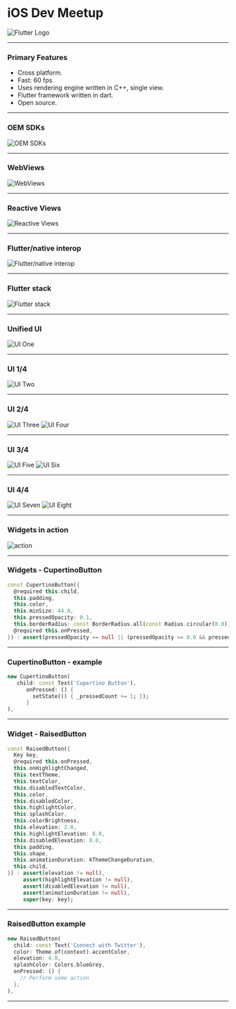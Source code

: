 # iOS Dev Meetup

![Flutter Logo](https://cdn.arstechnica.net/wp-content/uploads/2018/06/7-2-1.jpg)

---

### Primary Features

- Cross platform.
- Fast: 60 fps.
- Uses rendering engine written in C++, single view.
- Flutter framework written in dart.
- Open source.

---

### OEM SDKs

![OEM SDKs](https://cdn-images-1.medium.com/max/800/1*DXsvg0ir2nvYOTiUpp9KJw.png)

---

### WebViews

![WebViews](https://cdn-images-1.medium.com/max/800/1*DXsvg0ir2nvYOTiUpp9KJw.png)

---

### Reactive Views

![Reactive Views](https://cdn-images-1.medium.com/max/800/1*8ugYUcmOYnoDx7d99qkEjQ.png)

---

### Flutter/native interop

![Flutter/native interop](https://cdn-images-1.medium.com/max/800/1*UpoHX3az39ZqkFwBr_gndA.png)

---

### Flutter stack

![Flutter stack](https://cdn-images-1.medium.com/max/800/0*NeeJq8PwkiTj8eMf.)

---

### Unified UI

![UI One](https://cdn-images-1.medium.com/max/600/1*xIdaloHvQPE78oAXLJ7Rzg.png)

---

### UI 1/4

![UI Two](https://cdn-images-1.medium.com/max/600/1*cxcLBy8_MnUprKE_JliA7w.png)

---
### UI 2/4

![UI Three](https://cdn-images-1.medium.com/max/400/1*nQ9gwT4kdN8SIXzxq0XyYg.png) ![UI Four](https://cdn-images-1.medium.com/max/400/1*CWtefgiPMBwNi8Q1dxPI5A.png)

---
### UI 3/4

![UI Five](https://cdn-images-1.medium.com/max/400/1*WiPwyMCRrVn_iit7HiG4Pg.png) ![UI Six](https://cdn-images-1.medium.com/max/400/1*N2U8dMlt2pD5ozUGHOTXwg.png)

---

### UI 4/4

![UI Seven](https://cdn-images-1.medium.com/max/400/1*jSlI0OpsEEqomXhgEbZNTA.png) ![UI Eight](https://cdn-images-1.medium.com/max/400/1*eKLcIR16WZCNmwFcBzL8Zw.png)

---

### Widgets in action

![action](https://cdn-images-1.medium.com/max/600/0*XaqUM2laHn4N9aGv.)

---
### Widgets - CupertinoButton
```dart
const CupertinoButton({
  @required this.child,
  this.padding,
  this.color,
  this.minSize: 44.0,
  this.pressedOpacity: 0.1,
  this.borderRadius: const BorderRadius.all(const Radius.circular(8.0)),
  @required this.onPressed,
}) : assert(pressedOpacity == null || (pressedOpacity >= 0.0 && pressedOpacity <= 1.0));
```
---
### CupertinoButton - example
```dart
new CupertinoButton(
   child: const Text('Cupertino Button'),
      onPressed: () {
        setState(() { _pressedCount += 1; });
      }
),
```
---
### Widget - RaisedButton
```dart
const RaisedButton({
  Key key,
  @required this.onPressed,
  this.onHighlightChanged,
  this.textTheme,
  this.textColor,
  this.disabledTextColor,
  this.color,
  this.disabledColor,
  this.highlightColor,
  this.splashColor,
  this.colorBrightness,
  this.elevation: 2.0,
  this.highlightElevation: 8.0,
  this.disabledElevation: 0.0,
  this.padding,
  this.shape,
  this.animationDuration: kThemeChangeDuration,
  this.child,
}) : assert(elevation != null),
     assert(highlightElevation != null),
     assert(disabledElevation != null),
     assert(animationDuration != null),
     super(key: key);
```
---
### RaisedButton example
```dart
new RaisedButton(
  child: const Text('Connect with Twitter'),
  color: Theme.of(context).accentColor,
  elevation: 4.0,
  splashColor: Colors.blueGrey,
  onPressed: () {
    // Perform some action
  },
),
```
---
